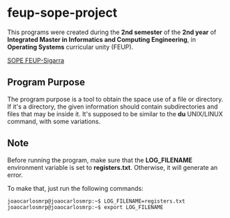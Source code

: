 # feup-sope-project
 
This programs were created during the **2nd semester** of the **2nd year** of **Integrated Master in Informatics and Computing Engineering**, in **Operating Systems** curricular unity (FEUP).

[SOPE FEUP-Sigarra](https://sigarra.up.pt/feup/en/UCURR_GERAL.FICHA_UC_VIEW?pv_ocorrencia_id=368704 "Curricular Unity Homepage")

## Program Purpose

The program purpose is a tool to obtain the space use of a file or directory. If it's a directory, the given information should contain subdirectories and files that may be inside it. It's supposed to be similar to the **du** UNIX/LINUX command, with some variations.

## Note

Before running the program, make sure that the **LOG_FILENAME** environment variable is set to **registers.txt**. Otherwise, it will generate an error.

To make that, just run the following commands:

```console
joaocarlosmrp@joaocarlosmrp:~$ LOG_FILENAME=registers.txt
joaocarlosmrp@joaocarlosmrp:~$ export LOG_FILENAME
```
